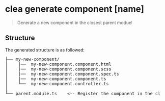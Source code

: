 # clea generate component [name]

> Generate a new component in the closest parent moduel

## Structure

The generated structure is as followed:

<pre>
├── my-new-component/
│    |──  my-new-component.component.html
│    |──  my-new-component.component.scss
│    |──  my-new-component.component.spec.ts
│    |──  my-new-component.component.ts
│    └──  my-new-component.controller.ts
│
└── parent.module.ts    <-- Register the component in the closest parent module
</pre>
